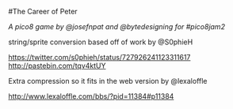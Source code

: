 #The Career of Peter

_A pico8 game by @josefnpat and @bytedesigning for #pico8jam2_

string/sprite conversion based off of work by @S0phieH

https://twitter.com/s0phieh/status/727926241123311617
http://pastebin.com/tqv4ktUY

Extra compression so it fits in the web version by @lexaloffle

http://www.lexaloffle.com/bbs/?pid=11384#p11384
